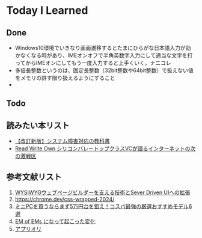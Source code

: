 # Today I Learned

## Done
- Windows10環境でいきなり画面遷移するとたまにひらがな日本語入力が効かなくなる時があり、IMEオンオフで半角英数字入力にして適当な文字を打ってからIMEオンにしてもう一度入力すると上手くいく。ナニコレ
- 多倍長整数というのは、固定長整数（32bit整数や64bit整数）で扱えない値をメモリの許す限り扱えるようにすること
- 

## Todo

## 読みたい本リスト
- [【改訂新版】システム障害対応の教科書](https://amzn.asia/d/6SMGXA6)
- [Read Write Own シリコンバレートップクラスVCが語るインターネットの次の激戦区](https://amzn.asia/d/cEynxIo)

## 参考文献リスト
1. [WYSIWYGウェブページビルダーを支える技術とSever Driven UIへの拡張](https://engineering.mercari.com/blog/entry/20241210-f7c478382a/)
2. https://chrome.dev/css-wrapped-2024/
3. [ミニPCを買うならまず5万円台を狙え！コスパ最強の厳選おすすめモデル6選](https://pc.watch.impress.co.jp/docs/topic/feature/1646964.html)
4. [EM of EMs になって起こった変化](https://note.com/madoxten/n/nb8d82f497cc8)
5. [アプリオリ](https://ja.wikipedia.org/wiki/%E3%82%A2%E3%83%97%E3%83%AA%E3%82%AA%E3%83%AA)